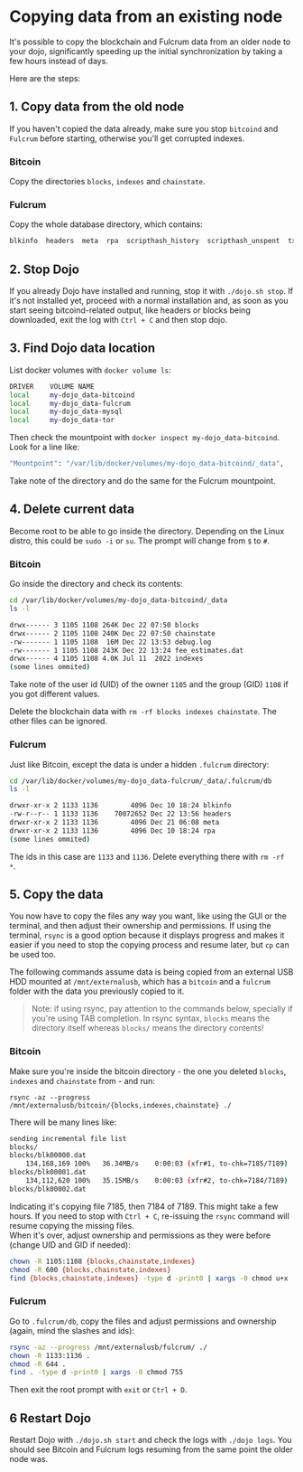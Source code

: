# Copying data from an existing node

It's possible to copy the blockchain and Fulcrum data from an older node to your dojo, significantly speeding up the initial synchronization by taking
a few hours instead of days.  

Here are the steps:

## 1. Copy data from the old node

If you haven't copied the data already, make sure you stop `bitcoind` and `Fulcrum` before starting, otherwise you'll get corrupted indexes.

### Bitcoin

Copy the directories `blocks`, `indexes` and `chainstate`.

### Fulcrum

Copy the whole database directory, which contains:

```bash
blkinfo  headers  meta  rpa  scripthash_history  scripthash_unspent  txhash2txnum  txnum2txhash  undo  utxoset
```

## 2. Stop Dojo

If you already Dojo have installed and running, stop it with `./dojo.sh stop`. If it's not installed yet, proceed with a normal installation and,
as soon as you start seeing bitcoind-related output, like headers or blocks being downloaded, exit the log with `Ctrl + C` and then stop dojo.

## 3. Find Dojo data location

List docker volumes with `docker volume ls`:

```bash
DRIVER    VOLUME NAME
local     my-dojo_data-bitcoind
local     my-dojo_data-fulcrum
local     my-dojo_data-mysql
local     my-dojo_data-tor
```

Then check the mountpoint with `docker inspect my-dojo_data-bitcoind`. Look for a line like:

```bash
"Mountpoint": "/var/lib/docker/volumes/my-dojo_data-bitcoind/_data",
```

Take note of the directory and do the same for the Fulcrum mountpoint.

## 4. Delete current data

Become root to be able to go inside the directory. Depending on the Linux distro, this could be `sudo -i` or `su`. The prompt will change from `$` to `#`.  

### Bitcoin

Go inside the directory and check its contents:

```bash
cd /var/lib/docker/volumes/my-dojo_data-bitcoind/_data
ls -l

drwx------ 3 1105 1108 264K Dec 22 07:50 blocks
drwx------ 2 1105 1108 240K Dec 22 07:50 chainstate
-rw------- 1 1105 1108  16M Dec 22 13:53 debug.log
-rw------- 1 1105 1108 243K Dec 22 13:24 fee_estimates.dat
drwx------ 4 1105 1108 4.0K Jul 11  2022 indexes
(some lines ommited)
```

Take note of the user id (UID) of the owner `1105` and the group (GID) `1108` if you got different values.  

Delete the blockchain data with `rm -rf blocks indexes chainstate`. The other files can be ignored.

### Fulcrum

Just like Bitcoin, except the data is under a hidden `.fulcrum` directory:

```bash
cd /var/lib/docker/volumes/my-dojo_data-fulcrum/_data/.fulcrum/db
ls -l

drwxr-xr-x 2 1133 1136        4096 Dec 10 18:24 blkinfo
-rw-r--r-- 1 1133 1136    70072652 Dec 22 13:56 headers
drwxr-xr-x 2 1133 1136        4096 Dec 21 06:08 meta
drwxr-xr-x 2 1133 1136        4096 Dec 10 18:24 rpa
(some lines ommited)
```

The ids in this case are `1133` and `1136`. Delete everything there with `rm -rf *`.

## 5. Copy the data

You now have to copy the files any way you want, like using the GUI or the terminal, and then adjust their ownership and permissions. If using the terminal, `rsync` is a good option because it displays progress and makes it easier if you need to stop the copying process and resume later, but `cp` can be used too.

The following commands assume data is being copied from an external USB HDD mounted at `/mnt/externalusb`, which has a `bitcoin` and a `fulcrum` folder with the data you previously copied to it.  
  
> Note: if using rsync, pay attention to the commands below, specially if you're using TAB completion. In rsync syntax, `blocks` means the directory itself whereas `blocks/` means the directory contents!

### Bitcoin

Make sure you're inside the bitcoin directory - the one you deleted `blocks`, `indexes` and `chainstate` from - and run:

`rsync -az --progress /mnt/externalusb/bitcoin/{blocks,indexes,chainstate} ./`

There will be many lines like:

```bash
sending incremental file list                                                                                          
blocks/                                                                                                                
blocks/blk00000.dat                                                                                                    
    134,168,169 100%   36.34MB/s    0:00:03 (xfr#1, to-chk=7185/7189)
blocks/blk00001.dat                                                                                                    
    134,112,620 100%   35.15MB/s    0:00:03 (xfr#2, to-chk=7184/7189)                                                    
blocks/blk00002.dat
```

Indicating it's copying file 7185, then 7184 of 7189. This might take a few hours. If you need to stop with `Ctrl + C`, re-issuing the `rsync` command will resume copying the missing files.  
When it's over, adjust ownership and permissions as they were before (change UID and GID if needed):

```bash
chown -R 1105:1108 {blocks,chainstate,indexes}
chmod -R 600 {blocks,chainstate,indexes}
find {blocks,chainstate,indexes} -type d -print0 | xargs -0 chmod u+x
```

### Fulcrum

Go to `.fulcrum/db`, copy the files and adjust permissions and ownership (again, mind the slashes and ids):

```bash
rsync -az --progress /mnt/externalusb/fulcrum/ ./
chown -R 1133:1136 .
chmod -R 644 .
find . -type d -print0 | xargs -0 chmod 755
```

Then exit the root prompt with `exit` or `Ctrl + D`.

## 6 Restart Dojo

Restart Dojo with `./dojo.sh start` and check the logs with `./dojo logs`. You should see Bitcoin and Fulcrum logs resuming from the same point the older node was.
